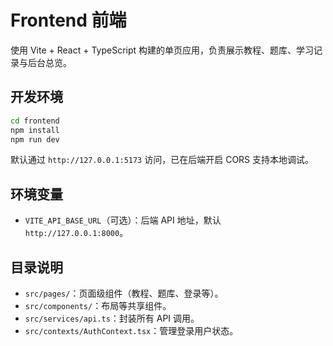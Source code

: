 # Frontend 前端

使用 Vite + React + TypeScript 构建的单页应用，负责展示教程、题库、学习记录与后台总览。

## 开发环境
```bash
cd frontend
npm install
npm run dev
```

默认通过 `http://127.0.0.1:5173` 访问，已在后端开启 CORS 支持本地调试。

## 环境变量
- `VITE_API_BASE_URL`（可选）：后端 API 地址，默认 `http://127.0.0.1:8000`。

## 目录说明
- `src/pages/`：页面级组件（教程、题库、登录等）。
- `src/components/`：布局等共享组件。
- `src/services/api.ts`：封装所有 API 调用。
- `src/contexts/AuthContext.tsx`：管理登录用户状态。
